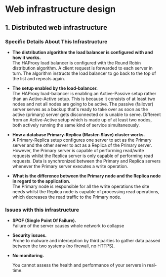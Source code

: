 # Web infrastructure design

## 1. Distributed web infrastructure

### Specific Details About This Infrastructure

- **The distribution algorithm the load balancer is configured with and how it works.** <br />
    The HAProxy load balancer is configured with the Round Robin distribution algorithm. A client request is forwarded to each server in turn. The algorithm instructs the load balancer to go back to the top of the list and repeats again.

- **The setup enabled by the load-balancer.** <br />
    The HAProxy load-balancer is enabling an Active-Passive setup rather than an Active-Active setup. This is because it consists of at least two nodes and not all nodes are going to be active. The passive (failover) server serves as a backup that's ready to take over as soon as the active (primary) server gets disconnected or is unable to serve. Different from an Active-Active setup which is made up of at least two nodes, both actively running the same kind of service simultaneously.

- **How a database Primary-Replica (Master-Slave) cluster works.** <br />
    A Primary-Replica setup configures one server to act as the Primary server and the other server to act as a Replica of the Primary server. However, the Primary server is capable of performing read/write requests whilst the Replica server is only capable of performing read requests. Data is synchronized between the Primary and Replica servers whenever the Primary server executes a write operation.

- **What is the difference between the Primary node and the Replica node in regard to the application.** <br />
    The Primary node is responsible for all the write operations the site needs whilst the Replica node is capable of processing read operations, which decreases the read traffic to the Primary node.

### Issues with this infrastructure

- **SPOF (Single Point Of Failure).** <br />
    Failure of the server causes whole network to collapse

- **Security issues.** <br />
    Prone to malware and interception by third parties to gather data passed between the two systems (no firewall, no HTTPS).
- **No monitoring.** <br />

    You cannot assess the health and performance of your servers in real-time.
